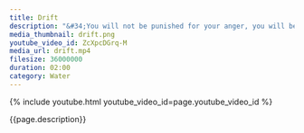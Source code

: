 ```yaml
---
title: Drift
description: "&#34;You will not be punished for your anger, you will be punished by your anger.&#34; – Buddha"
media_thumbnail: drift.png
youtube_video_id: ZcXpcDGrq-M
media_url: drift.mp4
filesize: 36000000
duration: 02:00
category: Water
---
```


{% include youtube.html youtube_video_id=page.youtube_video_id %}

<div class="buddha_quote">{{page.description}}</div>
